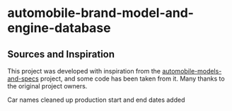 # automobile-brand-model-and-engine-database



## Sources and Inspiration

This project was developed with inspiration from the [automobile-models-and-specs]([https://github.com/username/project_name](https://github.com/ilyasozkurt/automobile-models-and-specs)) project, and some code has been taken from it. Many thanks to the original project owners.


Car names cleaned up
production start and end dates added
